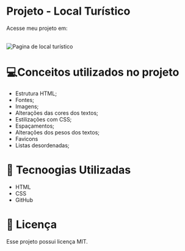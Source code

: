 # Projeto - Local Turístico
Acesse meu projeto em: 
<br><br>

![Pagina de local turístico]()

# 💻Conceitos utilizados no projeto 
- Estrutura HTML;
- Fontes;
- Imagens;
- Alterações das cores dos textos;
- Estilizações com CSS;
- Espaçamentos;
- Alterações dos pesos dos textos;
- Favicons
- Listas desordenadas;

# 🚀 Tecnoogias Utilizadas

- HTML
- CSS
- GitHub

# 📝 Licença

Esse projeto possui licença MIT.